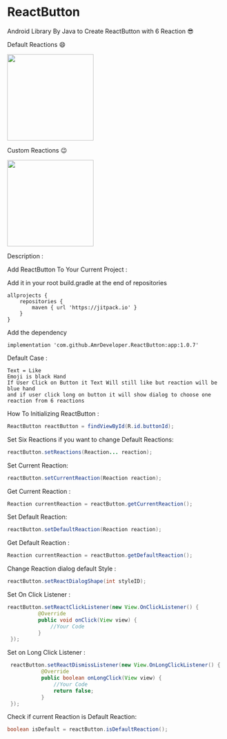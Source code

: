 # ReactButton
Android Library By Java to Create ReactButton with 6 Reaction :sunglasses:

Default Reactions :smile:

<img src="https://i.imgur.com/Cnut0ex.png" width="200">

Custom Reactions :wink:

<img src="https://i.imgur.com/C4srnIt.png" width="200">

Description :

Add ReactButton To Your Current Project :

Add it in your root build.gradle at the end of repositories
    
    allprojects {
        repositories {
			maven { url 'https://jitpack.io' }
		}
	}
    
             
Add the dependency      

    implementation 'com.github.AmrDeveloper.ReactButton:app:1.0.7'
            
Default Case :

    Text = Like 
    Emoji is black Hand
    If User Click on Button it Text Will still like but reaction will be blue hand
    and if user click long on button it will show dialog to choose one reaction from 6 reactions

How To Initializing ReactButton :

```java
ReactButton reactButton = findViewById(R.id.buttonId);
```

Set Six Reactions if you want to change Default Reactions:

```java
reactButton.setReactions(Reaction... reaction);
```

Set Current Reaction:

```java
reactButton.setCurrentReaction(Reaction reaction);
```

Get Current Reaction :

```java
Reaction currentReaction = reactButton.getCurrentReaction();
```

Set Default Reaction:

```java
reactButton.setDefaultReaction(Reaction reaction);
```

Get Default Reaction :

```java
Reaction currentReaction = reactButton.getDefaultReaction();
```

Change Reaction dialog default Style :
 ```java
 reactButton.setReactDialogShape(int styleID);
  ``` 

Set On Click Listener :

  ```java
  reactButton.setReactClickListener(new View.OnClickListener() {
            @Override
            public void onClick(View view) {
                //Your Code
            }
   });
   ```

Set on Long Click Listener :

 ```java
  reactButton.setReactDismissListener(new View.OnLongClickListener() {
            @Override
            public boolean onLongClick(View view) {
                //Your Code
                return false;
            }
  });
  ```

Check if current Reaction is Default Reaction:
 ```java
 boolean isDefault = reactButton.isDefaultReaction();
  ``` 
